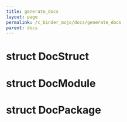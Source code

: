 ```yaml
---
title: generate_docs
layout: page
permalink: /c_binder_mojo/docs/generate_docs
parent: docs
---
```


# struct DocStruct

# struct DocModule

# struct DocPackage

